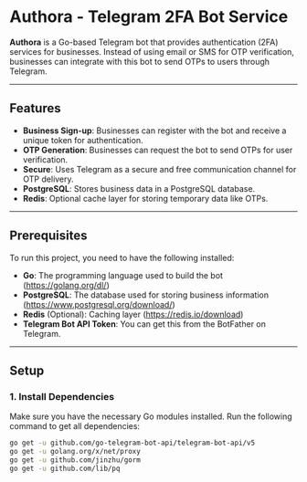 # Authora - Telegram 2FA Bot Service

**Authora** is a Go-based Telegram bot that provides authentication (2FA) services for businesses. Instead of using email or SMS for OTP verification, businesses can integrate with this bot to send OTPs to users through Telegram.

---

## Features

- **Business Sign-up**: Businesses can register with the bot and receive a unique token for authentication.
- **OTP Generation**: Businesses can request the bot to send OTPs for user verification.
- **Secure**: Uses Telegram as a secure and free communication channel for OTP delivery.
- **PostgreSQL**: Stores business data in a PostgreSQL database.
- **Redis**: Optional cache layer for storing temporary data like OTPs.

---

## Prerequisites

To run this project, you need to have the following installed:

- **Go**: The programming language used to build the bot (https://golang.org/dl/)
- **PostgreSQL**: The database used for storing business information (https://www.postgresql.org/download/)
- **Redis** (Optional): Caching layer (https://redis.io/download)
- **Telegram Bot API Token**: You can get this from the BotFather on Telegram.

---

## Setup

### 1. Install Dependencies

Make sure you have the necessary Go modules installed. Run the following command to get all dependencies:

```bash
go get -u github.com/go-telegram-bot-api/telegram-bot-api/v5
go get -u golang.org/x/net/proxy
go get -u github.com/jinzhu/gorm
go get -u github.com/lib/pq
